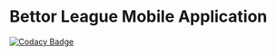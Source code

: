 # Bettor League Mobile Application

[![Codacy Badge](https://api.codacy.com/project/badge/Grade/ad5daa4bea104e618bab2f11103ec4ca)](https://www.codacy.com/app/RedHotMan/bettorLeague-app?utm_source=github.com&amp;utm_medium=referral&amp;utm_content=BettorLeague/bettorLeague-app&amp;utm_campaign=Badge_Grade)
